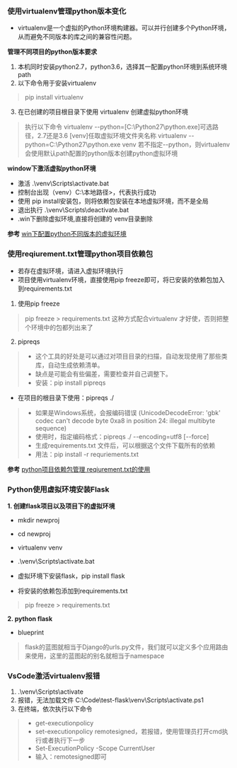 ### 使用virtualenv管理python版本变化

+ virtualenv是一个虚拟的Python环境构建器。可以并行创建多个Python环境，从而避免不同版本的库之间的兼容性问题。

**管理不同项目的python版本要求**
1. 本机同时安装python2.7，python3.6，选择其一配置python环境到系统环境path
2. 以下命令用于安装virtualenv
> pip install virtualenv
3. 在已创建的项目根目录下使用 virtualenv 创建虚拟python环境
> 执行以下命令 
> virtualenv --python=[C:\Python27\python.exe]可选路径，2.7还是3.6 [venv]任取虚拟环境文件夹名称
> virtualenv --python=C:\Python27\python.exe venv
> 若不指定--python，则virtualenv会使用默认path配置的python版本创建python虚拟环境

**window下激活虚拟python环境**
+ 激活 .\venv\Scripts\activate.bat
+ 控制台出现（venv）C:\本地路径>，代表执行成功
+ 使用 pip install安装包，则将依赖包安装在本地虚拟环境，而不是全局
+ 退出执行 .\venv\Scripts\deactivate.bat
+ .win下删除虚拟环境,直接将创建的 venv目录删除

**参考**
[win下配置python不同版本的虚拟环境](https://blog.csdn.net/come_dream/article/details/80686548)


### 使用reqiurement.txt管理python项目依赖包
+ 若存在虚拟环境，请进入虚拟环境执行
+ 项目使用virtualenv环境，直接使用pip freeze即可，将已安装的依赖包加入到requirements.txt
1. 使用pip freeze
> pip freeze > requirements.txt
> 这种方式配合virtualenv 才好使，否则把整个环境中的包都列出来了

2. pipreqs
> + 这个工具的好处是可以通过对项目目录的扫描，自动发现使用了那些类库，自动生成依赖清单。
> + 缺点是可能会有些偏差，需要检查并自己调整下。
> + 安装：pip install pipreqs
+ 在项目的根目录下使用：pipreqs ./   
> + 如果是Windows系统，会报编码错误 (UnicodeDecodeError: 'gbk' codec can't decode byte 0xa8 in position 24: illegal multibyte sequence)  
> + 使用时，指定编码格式：pipreqs ./ --encoding=utf8 [--force]
> + 生成requirements.txt 文件后，可以根据这个文件下载所有的依赖
> + 用法：pip install -r requriements.txt

**参考**
[python项目依赖包管理 reqiurement.txt的使用](https://www.cnblogs.com/zhaopanpan/p/9383350.html)


### Python使用虚拟环境安装Flask

**1. 创建flask项目以及项目下的虚拟环境**
+ mkdir newproj
+ cd newproj
+ virtualenv venv
+ .\venv\Scripts\activate.bat
+ 虚拟环境下安装flask，pip install flask

+ 将安装的依赖包添加到requirements.txt
> pip freeze > requirements.txt

**2. python flask**
+ blueprint
> flask的蓝图就相当于Django的urls.py文件，我们就可以定义多个应用路由来使用，这里的蓝图起的别名就相当于namespace



### VsCode激活virtualenv报错
1. .\venv\Scripts\activate
2. 报错，无法加载文件 C:\Code\test-flask\venv\Scripts\activate.ps1
3. 在终端，依次执行以下命令
> + get-executionpolicy
> + set-executionpolicy remotesigned，若报错，使用管理员打开cmd执行或者执行下一步
> + Set-ExecutionPolicy -Scope CurrentUser
> + 输入：remotesigned即可

